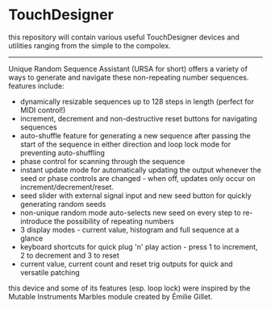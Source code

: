 # TouchDesigner

this repository will contain various useful TouchDesigner devices and utilities ranging from the simple to the compolex.

----------

Unique Random Sequence Assistant (URSA for short) offers a variety of ways to generate and navigate these non-repeating number sequences. features include:

- dynamically resizable sequences up to 128 steps in length (perfect for MIDI control!)
- increment, decrement and non-destructive reset buttons for navigating sequences
- auto-shuffle feature for generating a new sequence after passing the start of the sequence in either direction and loop lock mode for preventing auto-shuffling
- phase control for scanning through the sequence
- instant update mode for automatically updating the output whenever the seed or phase controls are changed - when off, updates only occur on increment/decrement/reset.
- seed slider with external signal input and new seed button for quickly generating random seeds
- non-unique random mode auto-selects new seed on every step to re-introduce the possibility of repeating numbers
- 3 display modes - current value, histogram and full sequence at a glance
- keyboard shortcuts for quick plug 'n' play action - press 1 to increment, 2 to decrement and 3 to reset
- current value, current count and reset trig outputs for quick and versatile patching

this device and some of its features (esp. loop lock) were inspired by the Mutable Instruments Marbles module created by Émilie Gillet.

